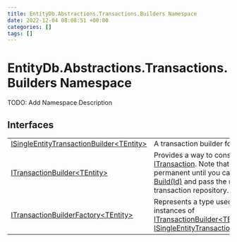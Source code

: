 ```yaml
---
title: EntityDb.Abstractions.Transactions.Builders Namespace
date: 2022-12-04 08:08:51 +00:00
categories: []
tags: []
---
```


# EntityDb.Abstractions.Transactions.Builders Namespace

TODO: Add Namespace Description

## Interfaces
<table><tr><td><a href='dotnet/entitydb-abstractions-transactions-builders-isingleentitytransactionbuilder`1'>ISingleEntityTransactionBuilder&lt;TEntity&gt;</a></td><td>
A transaction builder for a single entity.
</td></tr><tr><td><a href='dotnet/entitydb-abstractions-transactions-builders-itransactionbuilder`1'>ITransactionBuilder&lt;TEntity&gt;</a></td><td>
Provides a way to construct an <a href='dotnet/entitydb-abstractions-transactions-itransaction'>ITransaction</a>. Note that no operations are permanent until
you call <a href='dotnet/entitydb-abstractions-transactions-builders-itransactionbuilder`1-build'>ITransaction Build(Id)</a> and pass the result to a transaction repository.
</td></tr><tr><td><a href='dotnet/entitydb-abstractions-transactions-builders-itransactionbuilderfactory`1'>ITransactionBuilderFactory&lt;TEntity&gt;</a></td><td>
Represents a type used to create instances of <a href='dotnet/entitydb-abstractions-transactions-builders-itransactionbuilder`1'>ITransactionBuilder&lt;TEntity&gt;</a> or
<a href='dotnet/entitydb-abstractions-transactions-builders-isingleentitytransactionbuilder`1'>ISingleEntityTransactionBuilder&lt;TEntity&gt;</a>.
</td></tr></table>
